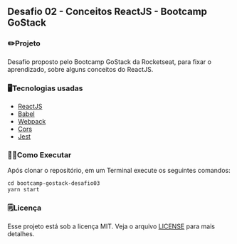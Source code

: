 ## Desafio 02 - Conceitos ReactJS - Bootcamp GoStack

### ✏️Projeto

Desafio proposto pelo Bootcamp GoStack da Rocketseat, para fixar o aprendizado, sobre alguns conceitos do ReactJS.

### 🖥Tecnologias usadas

- [ReactJS](https://reactjs.org/)
- [Babel](https://babeljs.io/)
- [Webpack](https://webpack.js.org/)
- [Cors](https://www.npmjs.com/package/cors)
- [Jest](https://jestjs.io/)

### 🏃‍♀️Como Executar

Após clonar o repositório, em um Terminal execute os seguintes comandos:

    cd bootcamp-gostack-desafio03
    yarn start

### 🗒Licença

Esse projeto está sob a licença MIT. Veja o arquivo [LICENSE](https://github.com/kayotimoteo/bootcamp-gostack-desafio03/blob/master/LICENSE) para mais detalhes.
